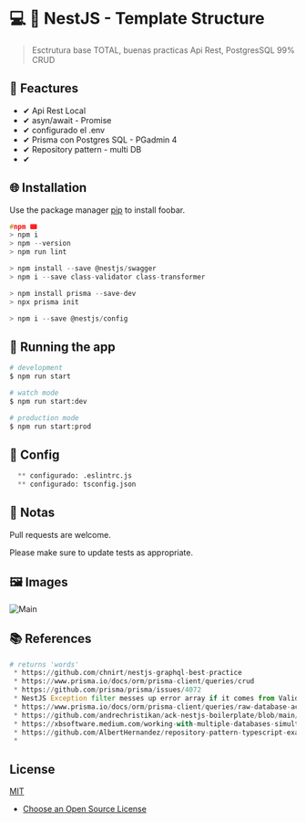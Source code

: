 

# 💻 💎 NestJS - Template Structure

> Esctrutura base TOTAL, buenas practicas Api Rest, PostgresSQL 99% CRUD

## 📌 Feactures

 * ✔ Api Rest Local
 * ✔ asyn/await - Promise
 * ✔ configurado el .env
 * ✔ Prisma con Postgres SQL - PGadmin 4
 * ✔ Repository pattern - multi DB
 * ✔ 

## 🌐 Installation

Use the package manager [pip](https://pip.pypa.io/en/stable/) to install foobar.

```c
#npm 📟
> npm i
> npm --version
> npm run lint

> npm install --save @nestjs/swagger
> npm i --save class-validator class-transformer

> npm install prisma --save-dev
> npx prisma init

> npm i --save @nestjs/config
```

## 🔰 Running the app

```bash
# development
$ npm run start

# watch mode
$ npm run start:dev

# production mode
$ npm run start:prod
```

## 📐 Config
```python
  ** configurado: .eslintrc.js
  ** configurado: tsconfig.json
```

## 📝 Notas

Pull requests are welcome.

Please make sure to update tests as appropriate.

## 🖼 Images
  <img src=main.jpg alt="Main"/>

## 📚 References

```python
# returns 'words'
 * https://github.com/chnirt/nestjs-graphql-best-practice
 * https://www.prisma.io/docs/orm/prisma-client/queries/crud
 * https://github.com/prisma/prisma/issues/4072
 * NestJS Exception filter messes up error array if it comes from ValidationPipe
 * https://www.prisma.io/docs/orm/prisma-client/queries/raw-database-access/raw-queries
 * https://github.com/andrechristikan/ack-nestjs-boilerplate/blob/main/src/router/router.module.ts
 * https://xbsoftware.medium.com/working-with-multiple-databases-simultaneously-using-nestjs-and-typeorm-521fdec0a748
 * https://github.com/AlbertHernandez/repository-pattern-typescript-example
 * 
```

## License

[MIT](https://choosealicense.com/licenses/mit/)

* [Choose an Open Source License](https://choosealicense.com)